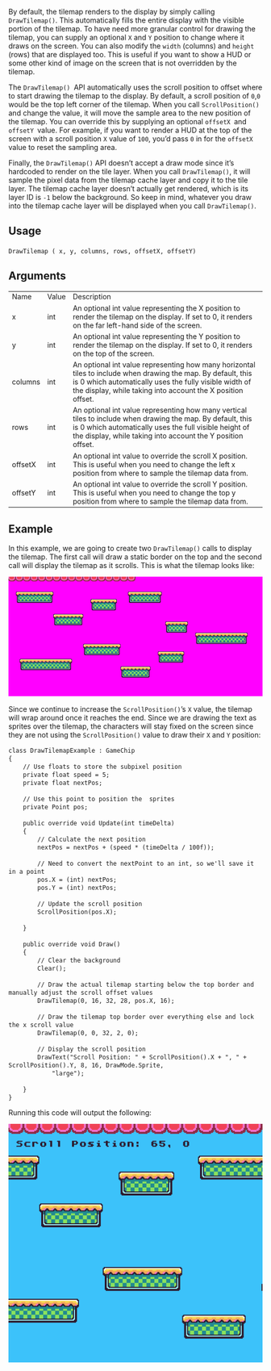 By default, the tilemap renders to the display by simply calling `DrawTilemap()`. This automatically fills the entire display with the visible portion of the tilemap. To have need more granular control for drawing the tilemap, you can supply an optional `X` and `Y` position to change where it draws on the screen. You can also modify the `width` (columns) and `height `(rows) that are displayed too. This is useful if you want to show a HUD or some other kind of image on the screen that is not overridden by the tilemap. 

The `DrawTilemap() `API automatically uses the scroll position to offset where to start drawing the tilemap to the display. By default, a scroll position of `0`,`0` would be the top left corner of the tilemap. When you call `ScrollPosition()` and change the value, it will move the sample area to the new position of the tilemap. You can override this by supplying an optional `offsetX `and `offsetY `value. For example, if you want to render a HUD at the top of the screen with a scroll position `X` value of `100`, you’d pass `0` in for the `offsetX `value to reset the sampling area.

Finally, the `DrawTilemap()` API doesn’t accept a draw mode since it’s hardcoded to render on the tile layer. When you call `DrawTilemap()`, it will sample the pixel data from the tilemap cache layer and copy it to the tile layer. The tilemap cache layer doesn’t actually get rendered, which is its layer ID is `-1` below the background. So keep in mind, whatever you draw into the tilemap cache layer will be displayed when you call `DrawTilemap()`.

## Usage

`DrawTilemap ( x, y, columns, rows, offsetX, offsetY)`

## Arguments

<table>
  <tr>
    <td>Name</td>
    <td>Value</td>
    <td>Description</td>
  </tr>
  <tr>
    <td>x</td>
    <td>int</td>
    <td>An optional int value representing the X position to render the tilemap on the display. If set to 0, it renders on the far left-hand side of the screen.</td>
  </tr>
  <tr>
    <td>y</td>
    <td>int</td>
    <td>An optional int value representing the Y position to render the tilemap on the display. If set to 0, it renders on the top of the screen.</td>
  </tr>
  <tr>
    <td>columns</td>
    <td>int</td>
    <td>An optional int value representing how many horizontal tiles to include when drawing the map. By default, this is 0 which automatically uses the fully visible width of the display, while taking into account the X position offset.</td>
  </tr>
  <tr>
    <td>rows</td>
    <td>int</td>
    <td>An optional int value representing how many vertical tiles to include when drawing the map. By default, this is 0 which automatically uses the full visible height of the display, while taking into account the Y position offset.</td>
  </tr>
  <tr>
    <td>offsetX</td>
    <td>int</td>
    <td>An optional int value to override the scroll X position. This is useful when you need to change the left x position from where to sample the tilemap data from.</td>
  </tr>
  <tr>
    <td>offsetY</td>
    <td>int</td>
    <td>An optional int value to override the scroll Y position. This is useful when you need to change the top y position from where to sample the tilemap data from.</td>
  </tr>
</table>


## Example

In this example, we are going to create two `DrawTilemap()` calls to display the tilemap. The first call will draw a static border on the top and the second call will display the tilemap as it scrolls. This is what the tilemap looks like:

<p style="text-align:center"><img src="images/DrawTilemap_image_0.png" /></p>

Since we continue to increase the `ScrollPosition()`’s `X` value, the tilemap will wrap around once it reaches the end. Since we are drawing the text as sprites over the tilemap, the characters will stay fixed on the screen since they are not using the `ScrollPosition()` value to draw their `X` and `Y` position:

    class DrawTilemapExample : GameChip
    {
        // Use floats to store the subpixel position
        private float speed = 5;
        private float nextPos;

        // Use this point to position the  sprites
        private Point pos;

        public override void Update(int timeDelta)
        {
            // Calculate the next position
            nextPos = nextPos + (speed * (timeDelta / 100f));

            // Need to convert the nextPoint to an int, so we'll save it in a point
            pos.X = (int) nextPos;
            pos.Y = (int) nextPos;

            // Update the scroll position
            ScrollPosition(pos.X);

        }

        public override void Draw()
        {
            // Clear the background
            Clear();

            // Draw the actual tilemap starting below the top border and manually adjust the scroll offset values
            DrawTilemap(0, 16, 32, 28, pos.X, 16);

            // Draw the tilemap top border over everything else and lock the x scroll value
            DrawTilemap(0, 0, 32, 2, 0);

            // Display the scroll position
            DrawText("Scroll Position: " + ScrollPosition().X + ", " + ScrollPosition().Y, 8, 16, DrawMode.Sprite,
                "large");

        }
    }

Running this code will output the following:

<p style="text-align:center"><img src="images/DrawTilemapOutput_image_0.png" /></p>


